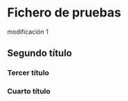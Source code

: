 # Fichero de pruebas

modificación 1


## Segundo título
### Tercer título

### Cuarto título







